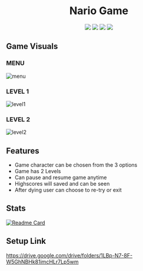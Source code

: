<h1 align="center">Nario Game</h1>
<p align="center">
   <img src="https://img.shields.io/badge/language-c++-red?style"/>
   <img src="https://img.shields.io/github/license/Sheikh-Tafsir/Nario-Game"/>
   <img src="https://img.shields.io/github/stars/Sheikh-Tafsir/Nario-Game"/>
   <img src="https://img.shields.io/github/forks/Sheikh-Tafsir/Nario-Game"/>
</p>

## Game Visuals
### MENU
![menu](https://user-images.githubusercontent.com/83116065/128663442-e1b0ec5f-17bb-4b18-87b0-472d0c64025f.gif)


### LEVEL 1
![level1](https://user-images.githubusercontent.com/83116065/128296772-ef0a2c2b-f52c-4f81-a984-6f60603e8c19.gif)


### LEVEL 2
![level2](https://user-images.githubusercontent.com/83116065/128296810-5f8d4653-e813-45b5-977d-5ed26bbb6213.gif)


## Features
- Game character can be chosen from the 3 options
- Game has 2 Levels
- Can pause and resume game anytime
- Highscores will saved and can be seen
- After dying user can choose to re-try or exit

## Stats
[![Readme Card](https://github-readme-stats.vercel.app/api/pin/?username=Sheikh-Tafsir&theme=radical&repo=Nario-Game&show_icons=true)](https://github.com/anuraghazra/github-readme-stats)




## Setup Link
https://drive.google.com/drive/folders/1LBp-N7-8F-W5GhNBHk81imcHLr7Lp5wm
